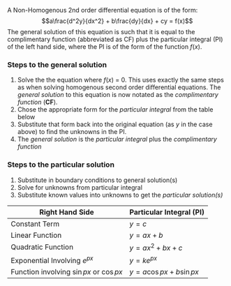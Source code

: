 A Non-Homogenous 2nd order differential equation is of the form:
$$a\frac{d^2y}{dx^2} + b\frac{dy}{dx} + cy = f(x)$$
The general solution of this equation is such that it is equal to the complimentary function (abbreviated as CF) plus the particular integral (PI) of the left hand side, where the PI is of the form of the function $f(x)$. 

### Steps to the general solution
1. Solve the the equation where $f(x)$ = 0. This uses exactly the same steps as when solving homogenous second order differential equations. The *general solution* to this equation is now notated as the *complimentary function* (**CF**).
2. Chose the appropriate form for the *particular integral* from the table below
3. Substitute that form back into the original equation (as $y$ in the case above) to find the unknowns in the PI.
4. The *general solution* is the *particular integral* plus the *complimentary function*
### Steps to the particular solution
1. Substitute in boundary conditions to general solution(s)
2. Solve for unknowns from particular integral
3. Substitute known values into unknowns to get the *particular solution(s)*

| Right Hand Side                           | Particular Integral (**PI**) |
| ----------------------------------------- | ---------------------------- |
| Constant Term                             | $y = c$                          |
| Linear Function                           | $y = ax + b$                     |
| Quadratic Function                        | $y = ax^2 + bx + c$              |
| Exponential Involving $e^{px}$            | $y = ke^{px}$                    |
| Function involving $\sin px$ or $\cos px$ | $y = a\cos px + b\sin px$        | 

